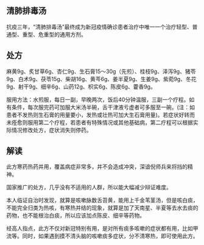 ## 清肺排毒汤

抗疫三年，“清肺排毒汤”最终成为新冠疫情确诊患者治疗中唯一一个治疗轻型、普通型、重型、危重型的通用方剂。

## 处方

麻黄9g、炙甘草6g、杏仁9g、生石膏15～30g（先煎）、桂枝9g、泽泻9g、猪苓9g、白术9g、茯苓15g、柴胡16g、黄芩6g、姜半夏9g、生姜9g、紫菀9g、冬花9g、射干9g、细辛6g、山药12g、枳实6g、陈皮6g、藿香9g。

服用方法：水煎服，每日一副，早晚两次，饭后40分钟温服，三副一个疗程。如有条件，每次服完药可加服大米汤半碗，舌干津液亏虚者可多服至一碗。(注：如患者不发热则生石膏的用量要小，发热或壮热可加大生石膏用量)。若症状好转而未痊愈则服用第二个疗程，若患者有特殊情况或其他基础病，第二疗程可以根据实际情况修改处方，症状消失则停药。

## 解读

此方寒药热药并用，覆盖病症非常多，并不会造成冲突，深谙倪师兵来将挡的精神。

国家推广的处方，几乎没有不适用的人群，所以能大幅减少辩证难度。

本人临证自治时发现，就算是咳嗽脉数舌苔黄，能用上千金苇茎汤，但是咳白痰，不能完全归类为热咳，有寒热并结的现象，就算是加了天南星、半夏等去水去痰的药物，也不能根治白痰，所以应该加点陈皮、细辛等药物。

经高人指点，此方不仅对新冠特别有用，是对所有痰多咳嗽的症状都有用，比如甲流等。同时，如果遇到摸不清头脑的咳嗽痰多症状，分不清寒热，即可使用此方。